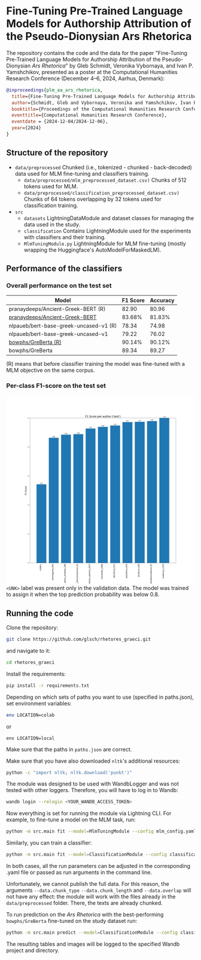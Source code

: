 # Fine-Tuning Pre-Trained Language Models for Authorship Attribution of the Pseudo-Dionysian Ars Rhetorica
The repository contains the code and the data for the paper "Fine-Tuning Pre-Trained Language Models for Authorship Attribution of the Pseudo-Dionysian _Ars Rhetorica_" by Gleb Schmidt, Veronika Vybornaya, and Ivan P. Yamshchikov, presented as a poster at the Computational Humanities Research Conference (December 4–6, 2024, Aarhus, Denmark):
```bibtex
@inproceedings{plm_aa_ars_rhetorica,
  title={Fine-Tuning Pre-Trained Language Models for Authorship Attribution of the Pseudo-Dionysian <i>Ars Rhetorica</i>},
  author={Schmidt, Gleb and Vybornaya, Veronika and Yamshchikov, Ivan P.},
  booktitle={Proceedings of the Computational Humanities Research Conference},
  eventtitle={Computational Humanities Research Conference},
  eventdate = {2024-12-04/2024-12-06},
  year={2024}
}
```
## Structure of the repository
* ``data/preprocessed`` Chunked (i.e., tokenized - chunked - back-decoded) data used for MLM fine-tuning and classifiers training. 
    * ``data/preprocessed/mlm_preprocessed_dataset.csv)`` Chunks of 512 tokens used for MLM.
    * ``data/preprocessed/classification_preprocessed_dataset.csv)`` Chunks of 64 tokens overlapping by 32 tokens used for classification training.
* ``src``
    * ``datasets`` LightningDataModule and dataset classes for managing the data used in the study.
    * ``classification`` Contains LightningModule used for the experiments with classifiers and their training.
    * ``MlmTuningModule.py`` LightningModule for MLM fine-tuning (mostly wrapping the Huggingface's AutoModelForMaskedLM).

## Performance of the classifiers
### Overall performance on the test set
| Model | F1 Score | Accuracy |
|-------|-------|-------|
| pranaydeeps/Ancient-Greek-BERT (R) | 82.90 | 80.96 |
| [pranaydeeps/Ancient-Greek-BERT](https://huggingface.co/pranaydeeps/Ancient-Greek-BERT) | 83.68% | 81.83% |
| nlpaueb/bert-base-greek-uncased-v1 (R) | 78.34 | 74.98 |
| nlpaueb/bert-base-greek-uncased-v1 | 79.22 | 76.02 |
| [bowphs/GreBerta (R)](https://huggingface.co/glsch/bowphs_GreBerta_rhetores) | 90.14% | 90.12% |
| bowphs/GreBerta | 89.34 | 89.27 |
(R) means that before classifier training the model was fine-tuned with a MLM objective on the same corpus.
### Per-class F1-score on the test set
![Chart](test_f1_class.jpeg)
`<UNK>` label was present only in the validation data. The model was trained to assign it when the top prediction probability was below 0.8.

## Running the code

Clone the repository: 
```bash
git clone https://github.com/glsch/rhetores_graeci.git
```
and navigate to it:
```bash
cd rhetores_graeci
```
Install the requirements:
```bash
pip install -r requirements.txt
```
Depending on which sets of paths you want to use (specified in paths.json), set environment variables:
```bash
env LOCATION=colab
```
or 
```
env LOCATION=local
```
Make sure that the paths in `paths.json` are correct. 

Make sure that you have also downloaded ``nltk``'s additional resources:
```bash
python -c "import nltk; nltk.download('punkt')"
```
The module was designed to be used with WandbLogger and was not tested with other loggers. Therefore, you will have to log in to Wandb:
```bash
wandb login --relogin <YOUR_WANDB_ACCESS_TOKEN>
```
Now everything is set for running the module via Lightning CLI. 
For example, to fine-tune a model on the MLM task, run:
```bash 
python -m src.main fit --model=MlmTuningModule --config mlm_config.yaml --trainer.logger.init_args.project RhetoresGraeciMLM --trainer.logger.save_dir <PATH_TO_LOGGER_OUTPUT> --data.batch_size 32 --data.chunk_type CHUNK --data.chunk_length 512 --data.overlap 0.0 --model.init_args.num_warmup_steps 5 --model.init_args.optimizer.init_args.lr 1e-5 --data.num_workers 12 --data.persistent_workers True --model.init_args.push_to_hub True --data.base_transformer <TRANSFORMER_NAME_OR_PATH> --trainer.max_epochs 3
```
Similarly, you can train a classifier:
```bash
python -m src.main fit --model=ClassificationModule --config classification_config.yaml --trainer.logger.init_args.project RhetoresGraeciClassificationTraining --trainer.logger.save_dir <PATH_TO_LOGGER_OUTPUT> --data.batch_size 32 --model.init_args.num_warmup_steps 70 --model.init_args.optimizer.init_args.lr 3e-5 --data.num_workers 12 --data.persistent_workers True --model.init_args.push_to_hub True --data.base_transformer <TRANSFORMER_NAME_OR_PATH> --model.init_args.confidence_threshold 0.80 --model.init_args.rejection_method THRESHOLD --data.chunk_type CHUNK --data.chunk_length 64 --data.overlap 0.5 --trainer.max_steps 700 --trainer.val_check_interval 350 
```
In both cases, all the run parameters can be adjusted in the corresponding .yaml file or passed as run arguments in the command line.

Unfortunately, we cannot publish the full data. For this reason, the arguments `--data.chunk_type` `--data.chunk_length` and `--data.overlap` will not have any effect: the module will work with the files already in the `data/preprocessed` folder. There, the texts are already chunked.

To run prediction on the _Ars Rhetorica_ with the best-performing `bowphs/GreBerta` fine-tuned on the study dataset run:
```bash
python -m src.main predict --model=ClassificationModule --config classification_config.yaml --trainer.logger.init_args.project RhetoresGraeciClassificationPrediction --trainer.logger.save_dir <PATH_TO_LOGGER_OUTPUT> --data.batch_size 32 --data.base_transformer "glsch/bowphs_GreBerta_rhetores_classification" --model.init_args.rejection_method THRESHOLD --model.init_args.confidence_threshold 0.80
```
The resulting tables and images will be logged to the specified Wandb project and directory.
